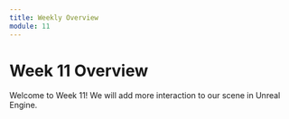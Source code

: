 ```yaml
---
title: Weekly Overview
module: 11
---
```


# Week 11 Overview

Welcome to Week 11! We will add more interaction to our scene in Unreal Engine.